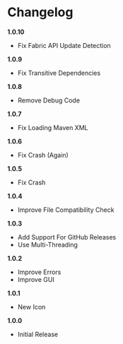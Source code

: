 # Changelog

**1.0.10**
* Fix Fabric API Update Detection

**1.0.9**
* Fix Transitive Dependencies

**1.0.8**
* Remove Debug Code

**1.0.7**
* Fix Loading Maven XML

**1.0.6**
* Fix Crash (Again)

**1.0.5**
* Fix Crash

**1.0.4**
* Improve File Compatibility Check

**1.0.3**
* Add Support For GitHub Releases
* Use Multi-Threading

**1.0.2**
* Improve Errors
* Improve GUI

**1.0.1**
* New Icon

**1.0.0**
* Initial Release